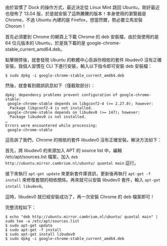 <!--
[date]: 2013-05-03
[title]: 解決 Ubuntu 13.04 上無法安裝 Google Chrome
[name]: solve-the-error-of-installing-chrome-on-ubuntu-13-04
[tag]: Ubuntu, Chrome, Linux
-->

由於習慣了 Dock 的操作方式，最近決定從 Linux Mint 跳回 Ubuntu，剛好最近也發佈了 13.04 版，於是就安裝了這熱騰騰的版本！本身使用的瀏覽器是 Chrome，不過 Ubuntu 內建的是 Firefox，想當然爾，勢必要立馬安裝 Chorom！

首先必須要到 Chrome 的網頁上下載 Chrome 的 deb 安裝檔，由於我使用的是 64 位元版本的 Ubuntu，於是我下載的是 google-chrome-stable_current_amd64.deb。

點擊開啓後，就會發現 Ubuntu 的軟體中心告訴你相依的套件 libudev0 沒有正確安裝。我個人習慣在 CLI 下進行安裝，輸入以下指令即可安裝 deb 安裝檔：

	$ sudo dpkg -i google-chrome-stable_current_amd64.deb
	
然後，就會看到錯誤訊息如下（僅截取部分）：

	dpkg: dependency problems prevent configuration of google-chrome-stable:
	 google-chrome-stable depends on libgconf2-4 (>= 2.27.0); however:
	  Package libgconf2-4 is not installed.
	 google-chrome-stable depends on libudev0 (>= 147); however:
	  Package libudev0 is not installed.
	…
	Errors were encountered while processing:
	 google-chrome-stable
	 
這告訴了我們，Chrome 的相依的套件 libudev0 沒有正確安裝。解決方法如下：

首先，將 libudev0 的來源加入 APT 的 source list 中。編輯 /etc/apt/sources.list 檔案，加入 `deb http://ubuntu.mirror.cambrium.nl/ubuntu/ quantal main` 這行。

接下來執行 `apt-get update` 來更新套件庫資訊，更新後再執行 `apt-get -f install` 來修復套間的相依關係。再來就可以安裝 libudev0 套件，輸入 `apt-get install libudev0`。

這時，libudev0 就已經安裝成功了，再一次安裝 Chrome 的 deb 檔案即可！

完整流程如下：

	$ echo "deb http://ubuntu.mirror.cambrium.nl/ubuntu/ quantal main" | sudo tee -a /etc/apt/sources.list
	$ sudo apt-get update
	$ sudo apt-get -f install
	$ sudo apt-get install libudev0
	$ sudo dpkg -i google-chrome-stable_current_amd64.deb
	

